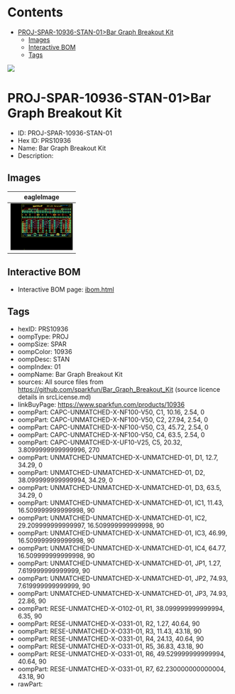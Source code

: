 



Contents
========

* [PROJ-SPAR-10936-STAN-01>Bar Graph Breakout Kit](#proj-spar-10936-stan-01bar-graph-breakout-kit)
	* [Images](#images)
	* [Interactive BOM](#interactive-bom)
	* [Tags](#tags)
  
![][im]
# PROJ-SPAR-10936-STAN-01>Bar Graph Breakout Kit

- ID: PROJ-SPAR-10936-STAN-01
- Hex ID: PRS10936
- Name: Bar Graph Breakout Kit
- Description: 

## Images
  
  

|eagleImage|
| :---: |
|[![eagleImage](eagleImage_140.png)](eagleImage_600.png)|

## Interactive BOM

- Interactive BOM page: [ibom.html](kicad/bom/ibom.html)

## Tags

- hexID: PRS10936
- oompType: PROJ
- oompSize: SPAR
- oompColor: 10936
- oompDesc: STAN
- oompIndex: 01
- oompName: Bar Graph Breakout Kit
- sources: All source files from https://github.com/sparkfun/Bar_Graph_Breakout_Kit (source licence details in srcLicense.md)
- linkBuyPage: https://www.sparkfun.com/products/10936
- oompPart: CAPC-UNMATCHED-X-NF100-V50, C1, 10.16, 2.54, 0
- oompPart: CAPC-UNMATCHED-X-NF100-V50, C2, 27.94, 2.54, 0
- oompPart: CAPC-UNMATCHED-X-NF100-V50, C3, 45.72, 2.54, 0
- oompPart: CAPC-UNMATCHED-X-NF100-V50, C4, 63.5, 2.54, 0
- oompPart: CAPC-UNMATCHED-X-UF10-V25, C5, 20.32, 3.8099999999999996, 270
- oompPart: UNMATCHED-UNMATCHED-X-UNMATCHED-01, D1, 12.7, 34.29, 0
- oompPart: UNMATCHED-UNMATCHED-X-UNMATCHED-01, D2, 38.099999999999994, 34.29, 0
- oompPart: UNMATCHED-UNMATCHED-X-UNMATCHED-01, D3, 63.5, 34.29, 0
- oompPart: UNMATCHED-UNMATCHED-X-UNMATCHED-01, IC1, 11.43, 16.509999999999998, 90
- oompPart: UNMATCHED-UNMATCHED-X-UNMATCHED-01, IC2, 29.209999999999997, 16.509999999999998, 90
- oompPart: UNMATCHED-UNMATCHED-X-UNMATCHED-01, IC3, 46.99, 16.509999999999998, 90
- oompPart: UNMATCHED-UNMATCHED-X-UNMATCHED-01, IC4, 64.77, 16.509999999999998, 90
- oompPart: UNMATCHED-UNMATCHED-X-UNMATCHED-01, JP1, 1.27, 7.619999999999999, 90
- oompPart: UNMATCHED-UNMATCHED-X-UNMATCHED-01, JP2, 74.93, 7.619999999999999, 90
- oompPart: UNMATCHED-UNMATCHED-X-UNMATCHED-01, JP3, 74.93, 22.86, 90
- oompPart: RESE-UNMATCHED-X-O102-01, R1, 38.099999999999994, 6.35, 90
- oompPart: RESE-UNMATCHED-X-O331-01, R2, 1.27, 40.64, 90
- oompPart: RESE-UNMATCHED-X-O331-01, R3, 11.43, 43.18, 90
- oompPart: RESE-UNMATCHED-X-O331-01, R4, 24.13, 40.64, 90
- oompPart: RESE-UNMATCHED-X-O331-01, R5, 36.83, 43.18, 90
- oompPart: RESE-UNMATCHED-X-O331-01, R6, 49.529999999999994, 40.64, 90
- oompPart: RESE-UNMATCHED-X-O331-01, R7, 62.230000000000004, 43.18, 90
- rawPart: 



[im]: eagleImage_450.png
